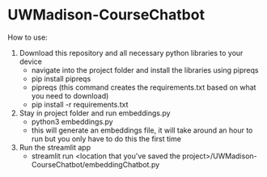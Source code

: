 # UWMadison-CourseChatbot

How to use:
1. Download this repository and all necessary python libraries to your device
   - navigate into the project folder and install the libraries using pipreqs
   - pip install pipreqs
   - pipreqs (this command creates the requirements.txt based on what you need to download)
   - pip install -r requirements.txt
2. Stay in project folder and run embeddings.py
   - python3 embeddings.py
   - this will generate an embeddings file, it will take around an hour to run but you only have to do this the first time
3. Run the streamlit app
   - streamlit run <location that you've saved the project>/UWMadison-CourseChatbot/embeddingChatbot.py
